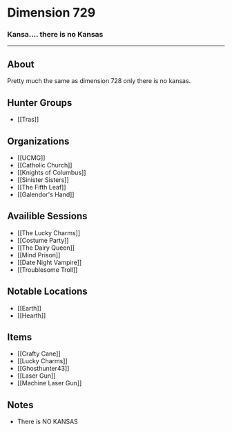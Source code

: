 # Dimension 729
### Kansa.... there is no Kansas
---
## About
Pretty much the same as dimension 728 only there is no kansas.

## Hunter Groups
- [[Tras]]

## Organizations
- [[UCMG]]
- [[Catholic Church]]
- [[Knights of Columbus]]
- [[Sinister Sisters]]
- [[The Fifth Leaf]]
- [[Galendor's Hand]]

## Availible Sessions
- [[The Lucky Charms]]
- [[Costume Party]]
- [[The Dairy Queen]]
- [[Mind Prison]]
- [[Date Night Vampire]]
- [[Troublesome Troll]]
## Notable Locations
- [[Earth]]
- [[Hearth]]

## Items
- [[Crafty Cane]]
- [[Lucky Charms]]
- [[Ghosthunter43]]
- [[Laser Gun]]
- [[Machine Laser Gun]]
## Notes
- There is NO KANSAS